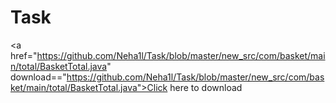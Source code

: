 # Task

<a href="https://github.com/Neha1l/Task/blob/master/new_src/com/basket/main/total/BasketTotal.java" download=="https://github.com/Neha1l/Task/blob/master/new_src/com/basket/main/total/BasketTotal.java">Click here to download</a>
